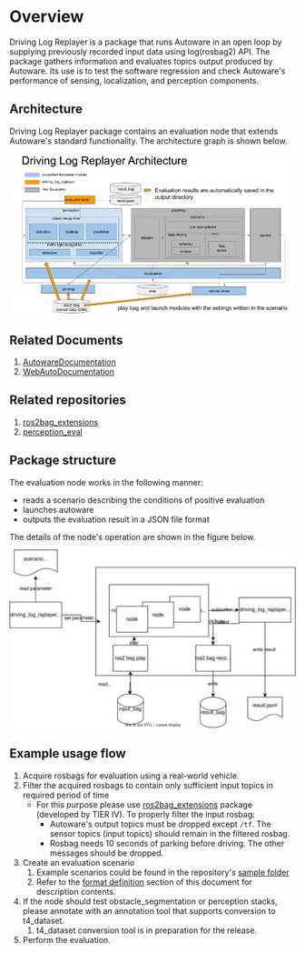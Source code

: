 # Overview

Driving Log Replayer is a package that runs Autoware in an open loop by supplying previously recorded input data using log(rosbag2) API. The package gathers information and evaluates topics output produced by Autoware.
Its use is to test the software regression and check Autoware's performance of sensing, localization, and perception components.

## Architecture

Driving Log Replayer package contains an evaluation node that extends Autoware's standard functionality.
The architecture graph is shown below.

![architecture](images/architecture.png)

## Related Documents

1. [AutowareDocumentation](https://autowarefoundation.github.io/autoware-documentation/main/)
2. [WebAutoDocumentation](https://docs.web.auto/)

## Related repositories

1. [ros2bag_extensions](https://github.com/tier4/ros2bag_extensions)
2. [perception_eval](https://github.com/tier4/autoware_perception_evaluation)

## Package structure

The evaluation node works in the following manner:

- reads a scenario describing the conditions of positive evaluation
- launches autoware
- outputs the evaluation result in a JSON file format

The details of the node's operation are shown in the figure below.

![overview](images/overview.drawio.svg)

## Example usage flow

1. Acquire rosbags for evaluation using a real-world vehicle.
2. Filter the acquired rosbags to contain only sufficient input topics in required period of time
   - For this purpose please use [ros2bag_extensions](https://github.com/tier4/ros2bag_extensions) package (developed by TIER IV). To properly filter the input rosbag:
     - Autoware's output topics must be dropped except `/tf`. The sensor topics (input topics) should remain in the filtered rosbag.
     - Rosbag needs 10 seconds of parking before driving. The other messages should be dropped.
3. Create an evaluation scenario
   1. Example scenarios could be found in the repository's [sample folder](https://github.com/tier4/driving_log_replayer/tree/main/sample)
   2. Refer to the [format definition](../result_format/index.en.md) section of this document for description contents.
4. If the node should test obstacle_segmentation or perception stacks, please annotate with an annotation tool that supports conversion to t4_dataset.
   1. t4_dataset conversion tool is in preparation for the release.
5. Perform the evaluation.
